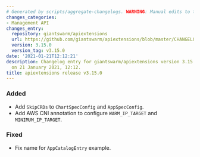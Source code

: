 ```yaml
---
# Generated by scripts/aggregate-changelogs. WARNING: Manual edits to this files will be overwritten.
changes_categories:
- Management API
changes_entry:
  repository: giantswarm/apiextensions
  url: https://github.com/giantswarm/apiextensions/blob/master/CHANGELOG.md#3150---2021-01-21
  version: 3.15.0
  version_tag: v3.15.0
date: '2021-01-21T12:12:21'
description: Changelog entry for giantswarm/apiextensions version 3.15.0, published
  on 21 January 2021, 12:12.
title: apiextensions release v3.15.0
---
```


### Added
- Add `SkipCRDs` to `ChartSpecConfig` and `AppSpecConfig`.
- Add AWS CNI annotation to configure `WARM_IP_TARGET` and `MINIMUM_IP_TARGET`.
### Fixed
- Fix name for `AppCatalogEntry` example.
